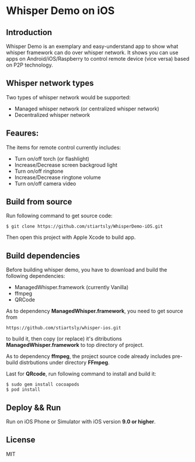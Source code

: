 Whisper Demo on iOS
===================

## Introduction

Whisper Demo is an exemplary and easy-understand app to show what whisper framework can do over whisper network. It shows you can use apps on Android/iOS/Raspberry to control remote device (vice versa) based on P2P technology.

## Whisper network types

Two types of whisper network would be supported:

- Managed whisper network (or centralized whisper network)
- Decentralized whisper network

## Feaures:

The items for remote control currently includes:

- Turn on/off torch (or flashlight)
- Increase/Decrease screen backgroud light
- Turn on/off ringtone
- Increase/Decrease ringtone volume
- Turn on/off camera video

## Build from source

Run following command to get source code:

```shell
$ git clone https://github.com/stiartsly/WhisperDemo-iOS.git
```

Then open this project with Apple Xcode to build app.

## Build dependencies

Before building whisper demo, you have to download and build the following dependencies:

- ManagedWhisper.framework (currently Vanilla)
- ffmpeg
- QRCode

As to dependency **ManagedWhisper.framework**, you need to get source from

```
https://github.com/stiartsly/whisper-ios.git
```

to build it, then copy (or replace) it's ditributions **ManagedWhisper.framework** to top directory of project.

As to dependency **ffmpeg**, the project source code already includes pre-build distrbutions under directory **FFmpeg**.

Last for **QRcode**, run following command to install and build it:

```shell
$ sudo gem install cocoapods  
$ pod install
```

## Deploy && Run

Run on iOS Phone or Simulator with iOS version **9.0 or higher**.

## License

MIT